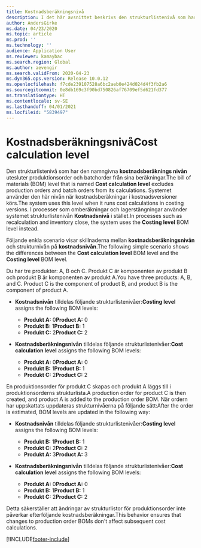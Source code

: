 ```yaml
---
title: Kostnadsberäkningsnivå
description: I det här avsnittet beskrivs den strukturlistenivå som har namnet kostnadsberäkningsnivå. Denna strukturlistenivå omfattar inte produktions- och batchorder från beräkningar.
author: AndersGirke
ms.date: 04/23/2020
ms.topic: article
ms.prod: ''
ms.technology: ''
audience: Application User
ms.reviewer: kamaybac
ms.search.region: Global
ms.author: aevengir
ms.search.validFrom: 2020-04-23
ms.dyn365.ops.version: Release 10.0.12
ms.openlocfilehash: f7cde239107528a6bc2aeb0e424d024d4f3fb2a6
ms.sourcegitcommit: 0e8db169c3f90bd750826af76709ef5d621fd377
ms.translationtype: HT
ms.contentlocale: sv-SE
ms.lasthandoff: 04/01/2021
ms.locfileid: "5839497"
---
```

# <a name="cost-calculation-level"></a><span data-ttu-id="9b093-104">Kostnadsberäkningsnivå</span><span class="sxs-lookup"><span data-stu-id="9b093-104">Cost calculation level</span></span>

<span data-ttu-id="9b093-105">Den strukturlistenivå som har den namngivna **kostnadsberäknings nivån** utesluter produktionsorder och batchorder från sina beräkningar.</span><span class="sxs-lookup"><span data-stu-id="9b093-105">The bill of materials (BOM) level that is named **Cost calculation level** excludes production orders and batch orders from its calculations.</span></span> <span data-ttu-id="9b093-106">Systemet använder den här nivån när kostnadsberäkningar i kostnadsversioner körs.</span><span class="sxs-lookup"><span data-stu-id="9b093-106">The system uses this level when it runs cost calculations in costing versions.</span></span> <span data-ttu-id="9b093-107">I processer som omberäkningar och lagerstängningar använder systemet strukturlistenivån **Kostnadsnivå** i stället.</span><span class="sxs-lookup"><span data-stu-id="9b093-107">In processes such as recalculation and inventory close, the system uses the **Costing level** BOM level instead.</span></span>

<span data-ttu-id="9b093-108">Följande enkla scenario visar skillnaderna mellan **kostnadsberäkningsnivån** och strukturnivån på **kostnadsnivån**.</span><span class="sxs-lookup"><span data-stu-id="9b093-108">The following simple scenario shows the differences between the **Cost calculation level** BOM level and the **Costing level** BOM level.</span></span>

<span data-ttu-id="9b093-109">Du har tre produkter: A, B och C. Produkt C är komponenten av produkt B och produkt B är komponenten av produkt A.</span><span class="sxs-lookup"><span data-stu-id="9b093-109">You have three products: A, B, and C. Product C is the component of product B, and product B is the component of product A.</span></span>

- <span data-ttu-id="9b093-110">**Kostnadsnivån** tilldelas följande strukturlistenivåer:</span><span class="sxs-lookup"><span data-stu-id="9b093-110">**Costing level** assigns the following BOM levels:</span></span>

    - <span data-ttu-id="9b093-111">**Produkt A:** 0</span><span class="sxs-lookup"><span data-stu-id="9b093-111">**Product A:** 0</span></span>
    - <span data-ttu-id="9b093-112">**Produkt B:** 1</span><span class="sxs-lookup"><span data-stu-id="9b093-112">**Product B:** 1</span></span>
    - <span data-ttu-id="9b093-113">**Produkt C:** 2</span><span class="sxs-lookup"><span data-stu-id="9b093-113">**Product C:** 2</span></span>

- <span data-ttu-id="9b093-114">**Kostnadsberäkningsnivån** tilldelas följande strukturlistenivåer:</span><span class="sxs-lookup"><span data-stu-id="9b093-114">**Cost calculation level** assigns the following BOM levels:</span></span>

    - <span data-ttu-id="9b093-115">**Produkt A:** 0</span><span class="sxs-lookup"><span data-stu-id="9b093-115">**Product A:** 0</span></span>
    - <span data-ttu-id="9b093-116">**Produkt B:** 1</span><span class="sxs-lookup"><span data-stu-id="9b093-116">**Product B:** 1</span></span>
    - <span data-ttu-id="9b093-117">**Produkt C:** 2</span><span class="sxs-lookup"><span data-stu-id="9b093-117">**Product C:** 2</span></span>

<span data-ttu-id="9b093-118">En produktionsorder för produkt C skapas och produkt A läggs till i produktionsorderns strukturlista.</span><span class="sxs-lookup"><span data-stu-id="9b093-118">A production order for product C is then created, and product A is added to the production order BOM.</span></span> <span data-ttu-id="9b093-119">När ordern har uppskattats uppdateras strukturnivåerna på följande sätt:</span><span class="sxs-lookup"><span data-stu-id="9b093-119">After the order is estimated, BOM levels are updated in the following way:</span></span>

- <span data-ttu-id="9b093-120">**Kostnadsnivån** tilldelas följande strukturlistenivåer:</span><span class="sxs-lookup"><span data-stu-id="9b093-120">**Costing level** assigns the following BOM levels:</span></span>

    - <span data-ttu-id="9b093-121">**Produkt B:** 1</span><span class="sxs-lookup"><span data-stu-id="9b093-121">**Product B:** 1</span></span>
    - <span data-ttu-id="9b093-122">**Produkt C:** 2</span><span class="sxs-lookup"><span data-stu-id="9b093-122">**Product C:** 2</span></span>
    - <span data-ttu-id="9b093-123">**Produkt A:** 3</span><span class="sxs-lookup"><span data-stu-id="9b093-123">**Product A:** 3</span></span>

- <span data-ttu-id="9b093-124">**Kostnadsberäkningsnivån** tilldelas följande strukturlistenivåer:</span><span class="sxs-lookup"><span data-stu-id="9b093-124">**Cost calculation level** assigns the following BOM levels:</span></span>

    - <span data-ttu-id="9b093-125">**Produkt A:** 0</span><span class="sxs-lookup"><span data-stu-id="9b093-125">**Product A:** 0</span></span>
    - <span data-ttu-id="9b093-126">**Produkt B:** 1</span><span class="sxs-lookup"><span data-stu-id="9b093-126">**Product B:** 1</span></span>
    - <span data-ttu-id="9b093-127">**Produkt C:** 2</span><span class="sxs-lookup"><span data-stu-id="9b093-127">**Product C:** 2</span></span>

<span data-ttu-id="9b093-128">Detta säkerställer att ändringar av strukturlistor för produktionsorder inte påverkar efterföljande kostnadsberäkningar.</span><span class="sxs-lookup"><span data-stu-id="9b093-128">This behavior ensures that changes to production order BOMs don't affect subsequent cost calculations.</span></span>


[!INCLUDE[footer-include](../../includes/footer-banner.md)]